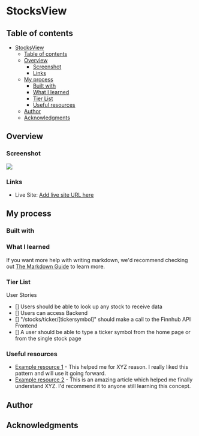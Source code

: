 # StocksView

## Table of contents

- [StocksView](#stocksview)
  - [Table of contents](#table-of-contents)
  - [Overview](#overview)
    - [Screenshot](#screenshot)
    - [Links](#links)
  - [My process](#my-process)
    - [Built with](#built-with)
    - [What I learned](#what-i-learned)
    - [Tier List](#tier-list)
    - [Useful resources](#useful-resources)
  - [Author](#author)
  - [Acknowledgments](#acknowledgments)

## Overview

### Screenshot

![](./screenshot.jpg)

### Links

-   Live Site: [Add live site URL here](https://your-live-site-url.com)

## My process

### Built with

<!-- - Semantic HTML5 markup
- CSS custom properties
- Flexbox
- CSS Grid
- Mobile-first workflow
- [React](https://reactjs.org/) - JS library
- [Next.js](https://nextjs.org/) - React framework
- [Styled Components](https://styled-components.com/) - For styles -->

### What I learned

<!-- Use this section to recap over some of your major learnings while working through this project. Writing these out and providing code samples of areas you want to highlight is a great way to reinforce your own knowledge.

To see how you can add code snippets, see below:

```html
<h1>Some HTML code I'm proud of</h1>
```

```css
.proud-of-this-css {
    color: papayawhip;
}
```

```js
const proudOfThisFunc = () => {
    console.log("🎉")
}
``` -->

If you want more help with writing markdown, we'd recommend checking out [The Markdown Guide](https://www.markdownguide.org/) to learn more.

<!--
**Note: Delete this note and the content within this section and replace with your own learnings.** -->

### Tier List

User Stories

-   [] Users should be able to look up any stock to receive data
-   [] Users can access
    Backend
-   [] "/stocks/ticker/[tickersymbol]" should make a call to the Finnhub API
    Frontend
-   [] A user should be able to type a ticker symbol from the home page or from the single stock page

### Useful resources

-   [Example resource 1](https://www.example.com) - This helped me for XYZ reason. I really liked this pattern and will use it going forward.
-   [Example resource 2](https://www.example.com) - This is an amazing article which helped me finally understand XYZ. I'd recommend it to anyone still learning this concept.
<!--
**Note: Delete this note and replace the list above with resources that helped you during the challenge. These could come in handy for anyone viewing your solution or for yourself when you look back on this project in the future.** -->

## Author

<!-- -   Website - [Add your name here](https://www.your-site.com)
-   Frontend Mentor - [@yourusername](https://www.frontendmentor.io/profile/yourusername)
-   Twitter - [@yourusername](https://www.twitter.com/yourusername) -->

<!-- **Note: Delete this note and add/remove/edit lines above based on what links you'd like to share.** -->

## Acknowledgments

<!-- This is where you can give a hat tip to anyone who helped you out on this project. Perhaps you worked in a team or got some inspiration from someone else's solution. This is the perfect place to give them some credit. -->

<!-- **Note: Delete this note and edit this section's content as necessary. If you completed this challenge by yourself, feel free to delete this section entirely.** -->
